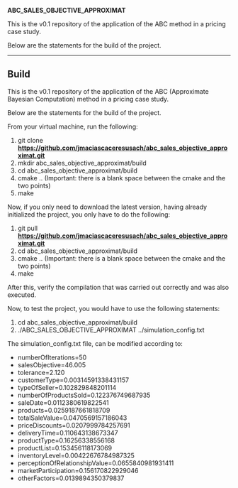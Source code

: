**ABC_SALES_OBJECTIVE_APPROXIMAT**

This is the v0.1 repository of the application of the ABC method in a pricing case study.

Below are the statements for the build of the project.

---

## Build

This is the v0.1 repository of the application of the ABC (Approximate Bayesian Computation) method in a pricing case study.

Below are the statements for the build of the project.

From your virtual machine, run the following:
1. git clone **https://github.com/jmaciascaceresusach/abc_sales_objective_approximat.git**
2. mkdir abc_sales_objective_approximat/build
3. cd abc_sales_objective_approximat/build
4. cmake .. (Important: there is a blank space between the cmake and the two points)
5. make

Now, if you only need to download the latest version, having already initialized the project, you only have to do the following:

1. git pull **https://github.com/jmaciascaceresusach/abc_sales_objective_approximat.git**
2. cd abc_sales_objective_approximat/build
3. cmake .. (Important: there is a blank space between the cmake and the two points)
4. make

After this, verify the compilation that was carried out correctly and was also executed.

Now, to test the project, you would have to use the following statements:

1. cd abc_sales_objective_approximat/build
2. ./ABC_SALES_OBJECTIVE_APPROXIMAT ../simulation_config.txt

The simulation_config.txt file, can be modified according to:

- numberOfIterations=50
- salesObjective=46.005
- tolerance=2.120
- customerType=0.00314591338431157
- typeOfSeller=0.102829848201114
- numberOfProductsSold=0.122376749687935
- saleDate=0.0112380619822541
- products=0.0259187661818709
- totalSaleValue=0.0470569157186043
- priceDiscounts=0.0207999784257691
- deliveryTime=0.110643138673347
- productType=0.16256338556168
- productList=0.153456118173069
- inventoryLevel=0.00422676784987325
- perceptionOfRelationshipValue=0.0655840981931411
- marketParticipation=0.156170822929046
- otherFactors=0.0139894350379837
